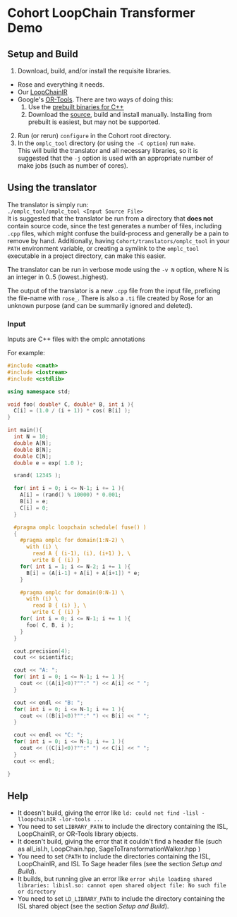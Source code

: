 # Cohort LoopChain Transformer Demo

## Setup and Build

1. Download, build, and/or install the requisite libraries.
  + Rose and everything it needs.
  + Our [LoopChainIR](https://github.com/CompOpt4Apps/LoopChainIR)
  + Google's [OR-Tools](https://developers.google.com/optimization/).
    There are two ways of doing this:
    1. Use the [prebuilt binaries for C++](https://developers.google.com/optimization/introduction/download)
    2. Download the [source](https://github.com/google/or-tools), build and install manually.
    Installing from prebuilt is easiest, but may not be supported.

2. Run (or rerun) `configure` in the Cohort root directory.
3. In the `omplc_tool` directory (or using `the -C option`) run `make`.  
   This will build the translator and all necessary libraries, so it is suggested that the `-j` option is used with an appropriate number of make jobs (such as number of cores).

## Using the translator

The translator is simply run:  
`./omplc_tool/omplc_tool <Input Source File>`  
It is suggested that the translator be run from a directory that **does not** contain source code, since the test generates a number of files, including `.cpp` files, which might confuse the build-process and generally be a pain to remove by hand.
Additionally, having `Cohort/translators/omplc_tool` in your `PATH` environment variable, or creating a symlink to the `omplc_tool` executable in a project directory, can make this easier.

The translator can be run in verbose mode using the `-v N` option, where N is an integer in 0..5 (lowest..highest).

The output of the translator is a new `.cpp` file from the input file, prefixing the file-name with `rose_`.
There is also a `.ti` file created by Rose for an unknown purpose (and can be summarily ignored and deleted).

### Input

Inputs are C++ files with the omplc annotations

For example:
```cpp
#include <cmath>
#include <iostream>
#include <cstdlib>

using namespace std;

void foo( double* C, double* B, int i ){
  C[i] = (1.0 / (i + 1)) * cos( B[i] );
}

int main(){
  int N = 10;
  double A[N];
  double B[N];
  double C[N];
  double e = exp( 1.0 );

  srand( 12345 );

  for( int i = 0; i <= N-1; i += 1 ){
    A[i] = (rand() % 10000) * 0.001;
    B[i] = e;
    C[i] = 0;
  }

  #pragma omplc loopchain schedule( fuse() )
  {
    #pragma omplc for domain(1:N-2) \
      with (i) \
        read A { (i-1), (i), (i+1) }, \
        write B { (i) }
    for( int i = 1; i <= N-2; i += 1 ){
      B[i] = (A[i-1] + A[i] + A[i+1]) * e;
    }

    #pragma omplc for domain(0:N-1) \
      with (i) \
        read B { (i) }, \
        write C { (i) }
    for( int i = 0; i <= N-1; i += 1 ){
      foo( C, B, i );
    }
  }

  cout.precision(4);
  cout << scientific;

  cout << "A: ";
  for( int i = 0; i <= N-1; i += 1 ){
    cout << ((A[i]<0)?"":" ") << A[i] << " ";
  }

  cout << endl << "B: ";
  for( int i = 0; i <= N-1; i += 1 ){
    cout << ((B[i]<0)?"":" ") << B[i] << " ";
  }

  cout << endl << "C: ";
  for( int i = 0; i <= N-1; i += 1 ){
    cout << ((C[i]<0)?"":" ") << C[i] << " ";
  }
  cout << endl;

}
```

## Help
+ It doesn't build, giving the error like `ld: could not find -lisl -lloopchainIR -lor-tools ...`
+ You need to set `LIBRARY_PATH` to include the directory containing the ISL, LoopChainIR, or OR-Tools library objects.
+ It doesn't build, giving the error that it couldn't find a header file (such as all_isl.h, LoopChain.hpp, SageToTransformationWalker.hpp )
+ You need to set `CPATH` to include the directories containing the ISL, LoopChainIR, and ISL To Sage header files (see the section _Setup and Build_).
+ It builds, but running give an error like `error while loading shared libraries: libisl.so: cannot open shared object file: No such file or directory`
+ You need to set `LD_LIBRARY_PATH` to include the directory containing the ISL shared object (see the section _Setup and Build_).
